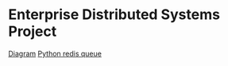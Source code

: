 # Enterprise Distributed Systems Project

[Diagram](https://docs.google.com/drawings/d/1CwXcM1ICin68BCqiuc1aGhFYCFIQZ15TR3vP5dcMEpg/edit?usp=sharing)
[Python redis queue](https://python-rq.org/docs/workers/)
